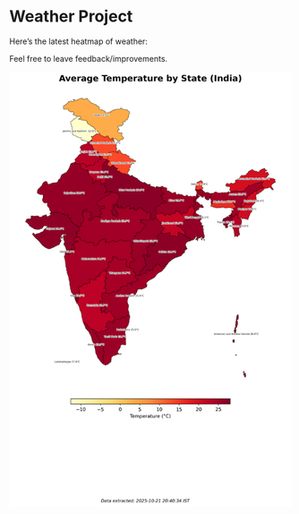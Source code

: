 # Weather Project

Here’s the latest heatmap of weather:

Feel free to leave feedback/improvements.

![India Heatmap](docs/assets/india_heatmap.png?v=F7A26D)
